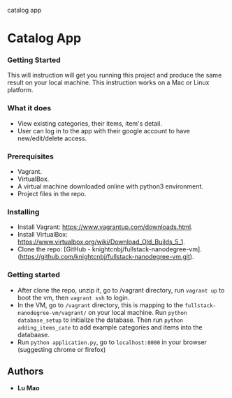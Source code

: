 catalog app

# Catalog App

### Getting Started
This will instruction will get you running this project and produce the same result on your local machine. This instruction works on a Mac or Linux platform.

### What it does
* View existing categories, their items, item's detail.
* User can log in to the app with their google account to have new/edit/delete access.

### Prerequisites
* Vagrant.
* VirtualBox.
* A virtual machine downloaded online with python3 environment.
* Project files in the repo.

### Installing
* Install Vagrant: https://www.vagrantup.com/downloads.html.
* Install VirtualBox: https://www.virtualbox.org/wiki/Download_Old_Builds_5_1.
* Clone the repo: [GitHub - knightcnbj/fullstack-nanodegree-vm].(https://github.com/knightcnbj/fullstack-nanodegree-vm.git).

### Getting started
* After clone the repo, unzip it, go to /vagrant directory, run ```vagrant up``` to boot the vm, then ```vagrant ssh``` to login.
* In the VM, go to ```/vagrant``` directory, this is mapping to the ```fullstack-nanodegree-vm/vagrant/``` on your local machine. Run ```python database_setup``` to initialize the database. Then run ```python adding_items_cate``` to add example categories and items into the databaase.
* Run ```python application.py```, go to ```localhost:8000``` in your browser (suggesting chrome or firefox)

## Authors
* **Lu Mao**